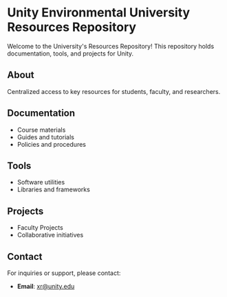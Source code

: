 # Unity Environmental University Resources Repository

Welcome to the University's Resources Repository! This repository holds documentation, tools, and projects for Unity.

## About
Centralized access to key resources for students, faculty, and researchers.

## Documentation
- Course materials
- Guides and tutorials
- Policies and procedures

## Tools
- Software utilities
- Libraries and frameworks

## Projects
- Faculty Projects
- Collaborative initiatives

## Contact
For inquiries or support, please contact:
- **Email**: xr@unity.edu
